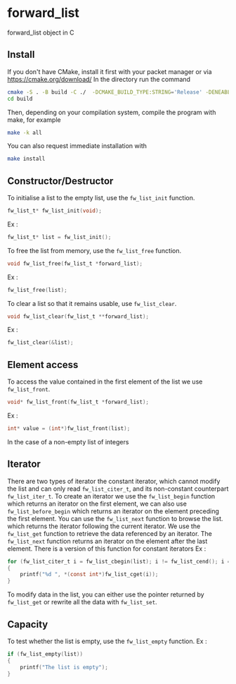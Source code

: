 # forward_list
forward_list object in C

## Install

If you don't have CMake, install it first with your packet manager or via https://cmake.org/download/
In the directory run the command
```bash
cmake -S . -B build -C ./  -DCMAKE_BUILD_TYPE:STRING='Release' -DENEABLE_SANITIZER=OFF -DBUILD_TESTING=OFF
cd build
```
Then, depending on your compilation system, compile the program with make, for example
```bash
make -k all
```
You can also request immediate installation with 
```bash
make install
```

## Constructor/Destructor
To initialise a list to the empty list, use the `fw_list_init` function.
```c
fw_list_t* fw_list_init(void);
```
Ex :
```c
fw_list_t* list = fw_list_init();
```

To free the list from memory, use the `fw_list_free` function.
```c
void fw_list_free(fw_list_t *forward_list);
```
Ex :
```c
fw_list_free(list);
```

To clear a list so that it remains usable, use `fw_list_clear`.
```c
void fw_list_clear(fw_list_t **forward_list);
```
Ex :
```c
fw_list_clear(&list);
```

## Element access
To access the value contained in the first element of the list we use `fw_list_front`.
```c
void* fw_list_front(fw_list_t *forward_list);
```
Ex :
```c
int* value = (int*)fw_list_front(list);
```
In the case of a non-empty list of integers

## Iterator

There are two types of iterator the constant iterator, which cannot modify the list and can only read `fw_list_citer_t`,
and its non-constant counterpart `fw_list_iter_t`.
To create an iterator we use the `fw_list_begin` function which returns an iterator on the first element,
we can also use `fw_list_before_begin` which returns an iterator on the element preceding the first element.
You can use the `fw_list_next` function to browse the list. which returns the iterator following the current iterator.
We use the `fw_list_get` function to retrieve the data referenced by an iterator.
The `fw_list_next` function returns an iterator on the element after the last element.
There is a version of this function for constant iterators
Ex :
```c
for (fw_list_citer_t i = fw_list_cbegin(list); i != fw_list_cend(); i = fw_list_cnext(i))
{
    printf("%d ", *(const int*)fw_list_cget(i));
}
```
To modify data in the list, you can either use the pointer returned by `fw_list_get` or rewrite all the data with `fw_list_set`.

## Capacity

To test whether the list is empty, use the `fw_list_empty` function.
Ex :
```c
if (fw_list_empty(list))
{
    printf("The list is empty");
}
```

